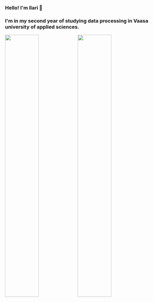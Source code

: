 ### Hello! I'm Ilari 👋
### I'm in my second year of studying data processing in Vaasa university of applied sciences. 

<img align="left" width="47%" src="https://github-readme-stats.vercel.app/api?username=ilarisiikonen&show_icons=true&theme=radical" />

<img align="left" width="47%" src="https://github-readme-stats.vercel.app/api/top-langs/?username=ilarisiikonen&layout=compact)](https://github.com/anuraghazra/github-readme-stats" />

